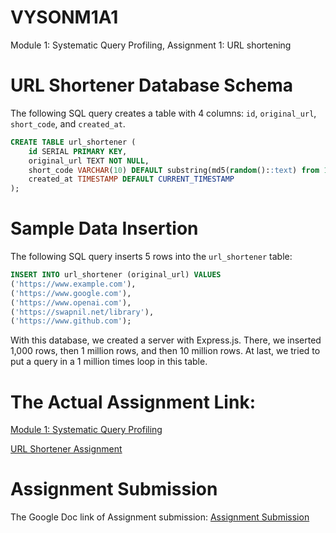# VYSONM1A1
Module 1: Systematic Query Profiling, Assignment 1: URL shortening

# URL Shortener Database Schema

The following SQL query creates a table with 4 columns: `id`, `original_url`, `short_code`, and `created_at`.

```sql
CREATE TABLE url_shortener (
    id SERIAL PRIMARY KEY,
    original_url TEXT NOT NULL,
    short_code VARCHAR(10) DEFAULT substring(md5(random()::text) from 1 for 6),
    created_at TIMESTAMP DEFAULT CURRENT_TIMESTAMP
);
```

# Sample Data Insertion

The following SQL query inserts 5 rows into the `url_shortener` table:

```sql
INSERT INTO url_shortener (original_url) VALUES
('https://www.example.com'),
('https://www.google.com'),
('https://www.openai.com'),
('https://swapnil.net/library'),
('https://www.github.com');
```

With this database, we created a server with Express.js. There, we inserted 1,000 rows, then 1 million rows, and then 10 million rows. At last, we tried to put a query in a 1 million times loop in this table.


# The Actual Assignment Link: 

[Module 1: Systematic Query Profiling](https://swap.notion.site/Module-1-Systematic-Query-Profiling-11ca4d37f74980518ed9f30e77995861)

[URL Shortener Assignment](https://swap.notion.site/VYSONM1A1-URL-Shortener-11fa4d37f749803d8dc5c9718818ed0f)


# Assignment Submission

The Google Doc link of Assignment submission: [Assignment Submission](https://docs.google.com/document/d/1_7v1wIhLvUTPpgRIFl552fwbs6c0OpHIHxrv02RsuLY/edit?usp=sharing)
